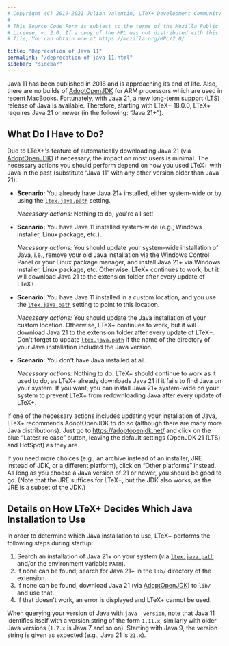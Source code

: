 ```yaml
---
# Copyright (C) 2019-2021 Julian Valentin, LTeX+ Development Community
#
# This Source Code Form is subject to the terms of the Mozilla Public
# License, v. 2.0. If a copy of the MPL was not distributed with this
# file, You can obtain one at https://mozilla.org/MPL/2.0/.

title: "Deprecation of Java 11"
permalink: "/deprecation-of-java-11.html"
sidebar: "sidebar"
---
```


Java 11 has been published in 2018 and is approaching its end of life. Also, there are no builds of [AdoptOpenJDK](https://adoptopenjdk.net/) for ARM processors which are used in recent MacBooks. Fortunately, with Java 21, a new long-term support (LTS) release of Java is available. Therefore, starting with LTeX+ 18.0.0, LTeX+ requires Java 21 or newer (in the following: “Java 21+”).

## What Do I Have to Do?

Due to LTeX+'s feature of automatically downloading Java 21 (via [AdoptOpenJDK](https://adoptopenjdk.net/)) if necessary, the impact on most users is minimal. The necessary actions you should perform depend on how you used LTeX+ with Java in the past (substitute “Java 11” with any other version older than Java 21):

* **Scenario:** You already have Java 21+ installed, either system-wide or by using the [`ltex.java.path`](../settings.html#ltexjavapath) setting.

  *Necessary actions:* Nothing to do, you're all set!

* **Scenario:** You have Java 11 installed system-wide (e.g., Windows installer, Linux package, etc.).

  *Necessary actions:* You should update your system-wide installation of Java, i.e., remove your old Java installation via the Windows Control Panel or your Linux package manager, and install Java 21+ via Windows installer, Linux package, etc. Otherwise, LTeX+ continues to work, but it will download Java 21 to the extension folder after every update of LTeX+.

* **Scenario:** You have Java 11 installed in a custom location, and you use the [`ltex.java.path`](../settings.html#ltexjavapath) setting to point to this location.

  *Necessary actions:* You should update the Java installation of your custom location. Otherwise, LTeX+ continues to work, but it will download Java 21 to the extension folder after every update of LTeX+. Don't forget to update [`ltex.java.path`](../settings.html#ltexjavapath) if the name of the directory of your Java installation included the Java version.

* **Scenario:** You don't have Java installed at all.

  *Necessary actions:* Nothing to do. LTeX+ should continue to work as it used to do, as LTeX+ already downloads Java 21 if it fails to find Java on your system. If you want, you can install Java 21+ system-wide on your system to prevent LTeX+ from redownloading Java after every update of LTeX+.

If one of the necessary actions includes updating your installation of Java, LTeX+ recommends AdoptOpenJDK to do so (although there are many more Java distributions). Just go to <https://adoptopenjdk.net/> and click on the blue “Latest release” button, leaving the default settings (OpenJDK 21 (LTS) and HotSpot) as they are.

If you need more choices (e.g., an archive instead of an installer, JRE instead of JDK, or a different platform), click on “Other platforms” instead. As long as you choose a Java version of 21 or newer, you should be good to go. (Note that the JRE suffices for LTeX+, but the JDK also works, as the JRE is a subset of the JDK.)

## Details on How LTeX+ Decides Which Java Installation to Use

In order to determine which Java installation to use, LTeX+ performs the following steps during startup:

1. Search an installation of Java 21+ on your system (via [`ltex.java.path`](../settings.html#ltexjavapath) and/or the environment variable `PATH`).
2. If none can be found, search for Java 21+ in the `lib/` directory of the extension.
3. If none can be found, download Java 21 (via [AdoptOpenJDK](https://adoptopenjdk.net/)) to `lib/` and use that.
4. If that doesn't work, an error is displayed and LTeX+ cannot be used.

When querying your version of Java with `java -version`, note that Java 11 identifies itself with a version string of the form `1.11.x`, similarly with older Java versions (`1.7.x` is Java 7 and so on). Starting with Java 9, the version string is given as expected (e.g., Java 21 is `21.x`).
